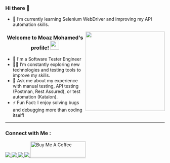 ### Hi there 👋

- 🌱 I’m currently learning Selenium WebDriver and improving my API automation skills.

<img width="250" align="right" src="https://c.tenor.com/_DOBjnGspYAAAAAM/test-coding.gif">

<h3 align="center">
  Welcome to Moaz Mohamed's profile!
  <img src="https://media.giphy.com/media/hvRJCLFzcasrR4ia7z/giphy.gif" width="28">
</h3>

<!-- Typing SVG by DenverCoder1 - https://github.com/DenverCoder1/readme-typing-svg -->

- 🏢 I'm a Software Tester Engineer  
- 👨‍💻 I’m constantly exploring new technologies and testing tools to improve my skills.  
- 💬 Ask me about my experience with manual testing, API testing (Postman, Rest Assured), or test automation (Katalon).  
- ⚡ Fun Fact: I enjoy solving bugs and debugging more than coding itself!

---

### Connect with Me :

<a href="https://www.linkedin.com/in/moaz-mohamed123/" target="_blank">
  <img src="https://img.shields.io/badge/Moaz%20Mohamed-0077B5?style=for-the-badge&logo=linkedin&logoColor=white"/>
</a>
<a href="https://wa.me/201111445459" target="_blank">
  <img src="https://img.shields.io/badge/Chat%20on%20WhatsApp-25D366?style=for-the-badge&logo=whatsapp&logoColor=white"/>
</a>
<a href="mailto:moazm9176@gmail.com" target="_blank">
  <img src="https://img.shields.io/badge/Email%20Me-D14836?style=for-the-badge&logo=gmail&logoColor=white"/>
</a>
<a href="https://www.facebook.com/profile.php?id=100001542958988" target="_blank">
  <img src="https://img.shields.io/badge/Moaz%20Mohamed-1877F2?style=for-the-badge&logo=facebook&logoColor=white"/>
</a>

<!-- Optional donation link -->
<a href="https://www.buymeacoffee.com/moazqa" target="_blank">
  <img src="https://cdn.buymeacoffee.com/buttons/v2/lato-orange.png" 
       alt="Buy Me A Coffee" 
       style="height: 50px !important; width: 174px !important; box-shadow: 0px 3px 2px 0px rgba(190, 190, 190, 0.5) !important; -webkit-box-shadow: 0px 3px 2px 0px rgba(190, 190, 190, 0.5) !important;">
</a>




